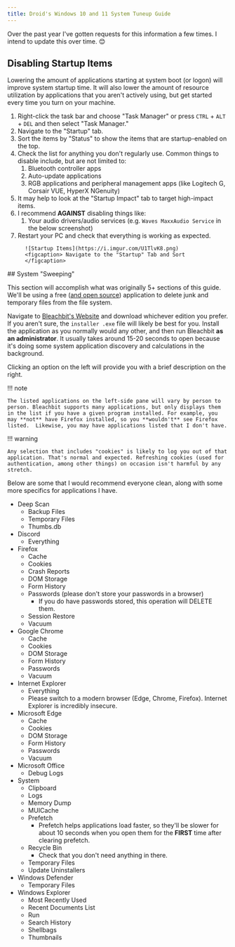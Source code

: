 ```yaml
---
title: Droid's Windows 10 and 11 System Tuneup Guide
---
```

Over the past year I've gotten requests for this information a few times. I intend to update this over time. 😊

## Disabling Startup Items

Lowering the amount of applications starting at system boot (or logon) will improve system startup time. It will also lower the amount of resource utilization by applications that you aren't actively using, but get started every time you turn on your machine.

1. Right-click the task bar and choose "Task Manager" or press `CTRL` + `ALT` + `DEL` and then select "Task Manager."
2. Navigate to the "Startup" tab.
3. Sort the items by "Status" to show the items that are startup-enabled on the top.
4. Check the list for anything you don't regularly use. Common things to disable include, but are not limited to:
	1. Bluetooth controller apps
	2. Auto-update applications
	3. RGB applications and peripheral management apps (like Logitech G, Corsair VUE, HyperX NGenuity)
5. It may help to look at the "Startup Impact" tab to target high-impact items.
6. I recommend **AGAINST** disabling things like:
	1. Your audio drivers/audio services (e.g. `Waves MaxxAudio Service` in the below screenshot)
7. Restart your PC and check that everything is working as expected.

<figure markdown>

	![Startup Items](https://i.imgur.com/U1TlvK8.png)
	<figcaption> Navigate to the "Startup" Tab and Sort </figcaption>
</figure>
## System "Sweeping"

This section will accomplish what was originally 5+ sections of this guide. We'll be using a free ([and open source](https://github.com/bleachbit/bleachbit)) application to delete junk and temporary files from the file system.

Navigate to [Bleachbit's Website](https://www.bleachbit.org/download/windows) and download whichever edition you prefer. If you aren't sure, the `installer .exe` file will likely be best for you. Install the application as you normally would any other, and then run Bleachbit **as an administrator**. It usually takes around 15-20 seconds to open because it's doing some system application discovery and calculations in the background.

Clicking an option on the left will provide you with a brief description on the right.

!!! note

	The listed applications on the left-side pane will vary by person to person. Bleachbit supports many applications, but only displays them in the list if you have a given program installed. For example, you may **not** have Firefox installed, so you **wouldn't** see Firefox listed.  Likewise, you may have applications listed that I don't have.

!!! warning

	Any selection that includes "cookies" is likely to log you out of that application. That's normal and expected. Refreshing cookies (used for authentication, among other things) on occasion isn't harmful by any stretch.

 Below are some that I would recommend everyone clean, along with some more specifics for applications I have.

- Deep Scan
	- Backup Files
	- Temporary Files
	- Thumbs.db
- Discord
	- Everything
- Firefox
	- Cache
	- Cookies
	- Crash Reports
	- DOM Storage
	- Form History
	- Passwords (please don't store your passwords in a browser)
		- If you do have passwords stored, this operation will DELETE them.
	- Session Restore
	- Vacuum
- Google Chrome
	- Cache
	- Cookies
	- DOM Storage
	- Form History
	- Passwords
	- Vacuum
- Internet Explorer
	- Everything
	- Please switch to a modern browser (Edge, Chrome, Firefox). Internet Explorer is incredibly insecure.
- Microsoft Edge
	- Cache
	- Cookies
	- DOM Storage
	- Form History
	- Passwords
	- Vacuum
- Microsoft Office
	- Debug Logs
- System
	- Clipboard
	- Logs
	- Memory Dump
	- MUICache
	- Prefetch
		- Prefetch helps applications load faster, so they'll be slower for about 10 seconds when you open them for the **FIRST** time after clearing prefetch.
	- Recycle Bin
		- Check that you don't need anything in there.
	- Temporary Files
	- Update Uninstallers
- Windows Defender
	- Temporary Files
- Windows Explorer
	- Most Recently Used
	- Recent Documents List
	- Run
	- Search History
	- Shellbags
	- Thumbnails
